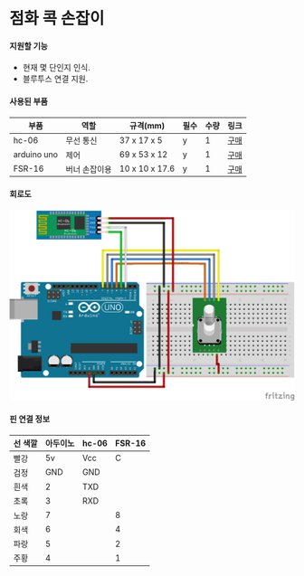 # 점화 콕 손잡이

#### 지원할 기능
- 현재 몇 단인지 인식.
- 블루투스 연결 지원.

#### 사용된 부품
|부품   |역할|규격(mm)|필수|수량|링크|
|---|---|---|---|---|---|
|hc-06|무선 통신|37 x 17 x 5|y|1|[구매](https://www.coupang.com/vp/products/5767993544?itemId=9790717522&isAddedCart=)|
|arduino uno|제어|69 x 53 x 12|y|1|[구매](https://www.coupang.com/vp/products/84959309?itemId=964056709&isAddedCart=)|
|FSR-16|버너 손잡이용|10 x 10 x 17.6|y|1|[구매](https://www.icbanq.com/P007628094)|

#### 회로도
![img1](ignition_cock_handle_schematic.png)

#### 핀 연결 정보
|선 색깔|아두이노|hc-06|FSR-16|
|----|---|---|---|
|빨강|5v|Vcc|C|
|검정|GND|GND|    |
|흰색|2|TXD|    |
|초록|3|RXD|    |
|노랑|7|    |8|
|회색|6|    |4|
|파랑|5|    |2|
|주황|4|    |1|